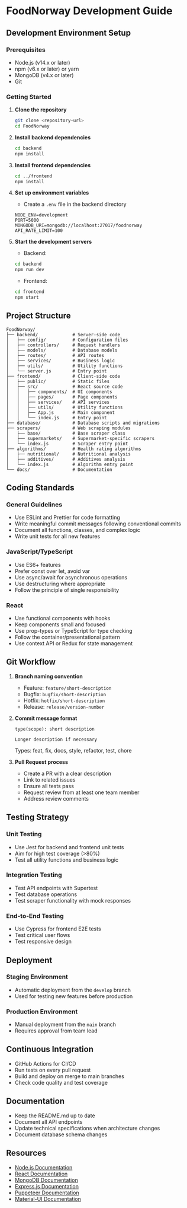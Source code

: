 # FoodNorway Development Guide

## Development Environment Setup

### Prerequisites
- Node.js (v14.x or later)
- npm (v6.x or later) or yarn
- MongoDB (v4.x or later)
- Git

### Getting Started

1. **Clone the repository**
   ```bash
   git clone <repository-url>
   cd FoodNorway
   ```

2. **Install backend dependencies**
   ```bash
   cd backend
   npm install
   ```

3. **Install frontend dependencies**
   ```bash
   cd ../frontend
   npm install
   ```

4. **Set up environment variables**
   - Create a `.env` file in the backend directory
   ```
   NODE_ENV=development
   PORT=5000
   MONGODB_URI=mongodb://localhost:27017/foodnorway
   API_RATE_LIMIT=100
   ```

5. **Start the development servers**
   - Backend:
   ```bash
   cd backend
   npm run dev
   ```
   - Frontend:
   ```bash
   cd frontend
   npm start
   ```

## Project Structure

```
FoodNorway/
├── backend/             # Server-side code
│   ├── config/          # Configuration files
│   ├── controllers/     # Request handlers
│   ├── models/          # Database models
│   ├── routes/          # API routes
│   ├── services/        # Business logic
│   ├── utils/           # Utility functions
│   └── server.js        # Entry point
├── frontend/            # Client-side code
│   ├── public/          # Static files
│   ├── src/             # React source code
│   │   ├── components/  # UI components
│   │   ├── pages/       # Page components
│   │   ├── services/    # API services
│   │   ├── utils/       # Utility functions
│   │   ├── App.js       # Main component
│   │   └── index.js     # Entry point
├── database/            # Database scripts and migrations
├── scrapers/            # Web scraping modules
│   ├── base/            # Base scraper class
│   ├── supermarkets/    # Supermarket-specific scrapers
│   └── index.js         # Scraper entry point
├── algorithms/          # Health rating algorithms
│   ├── nutritional/     # Nutritional analysis
│   ├── additives/       # Additives analysis
│   └── index.js         # Algorithm entry point
└── docs/                # Documentation
```

## Coding Standards

### General Guidelines
- Use ESLint and Prettier for code formatting
- Write meaningful commit messages following conventional commits
- Document all functions, classes, and complex logic
- Write unit tests for all new features

### JavaScript/TypeScript
- Use ES6+ features
- Prefer const over let, avoid var
- Use async/await for asynchronous operations
- Use destructuring where appropriate
- Follow the principle of single responsibility

### React
- Use functional components with hooks
- Keep components small and focused
- Use prop-types or TypeScript for type checking
- Follow the container/presentational pattern
- Use context API or Redux for state management

## Git Workflow

1. **Branch naming convention**
   - Feature: `feature/short-description`
   - Bugfix: `bugfix/short-description`
   - Hotfix: `hotfix/short-description`
   - Release: `release/version-number`

2. **Commit message format**
   ```
   type(scope): short description
   
   Longer description if necessary
   ```
   Types: feat, fix, docs, style, refactor, test, chore

3. **Pull Request process**
   - Create a PR with a clear description
   - Link to related issues
   - Ensure all tests pass
   - Request review from at least one team member
   - Address review comments

## Testing Strategy

### Unit Testing
- Use Jest for backend and frontend unit tests
- Aim for high test coverage (>80%)
- Test all utility functions and business logic

### Integration Testing
- Test API endpoints with Supertest
- Test database operations
- Test scraper functionality with mock responses

### End-to-End Testing
- Use Cypress for frontend E2E tests
- Test critical user flows
- Test responsive design

## Deployment

### Staging Environment
- Automatic deployment from the `develop` branch
- Used for testing new features before production

### Production Environment
- Manual deployment from the `main` branch
- Requires approval from team lead

## Continuous Integration

- GitHub Actions for CI/CD
- Run tests on every pull request
- Build and deploy on merge to main branches
- Check code quality and test coverage

## Documentation

- Keep the README.md up to date
- Document all API endpoints
- Update technical specifications when architecture changes
- Document database schema changes

## Resources

- [Node.js Documentation](https://nodejs.org/en/docs/)
- [React Documentation](https://reactjs.org/docs/getting-started.html)
- [MongoDB Documentation](https://docs.mongodb.com/)
- [Express.js Documentation](https://expressjs.com/)
- [Puppeteer Documentation](https://pptr.dev/)
- [Material-UI Documentation](https://mui.com/getting-started/usage/)